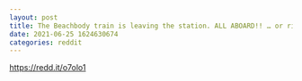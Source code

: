 ```yaml
--- 
layout: post 
title: The Beachbody train is leaving the station. ALL ABOARD!! … or risk missing out. We go from $FRX to $BODY Monday. 
date: 2021-06-25 1624630674 
categories: reddit 
--- 
```

https://redd.it/o7olo1